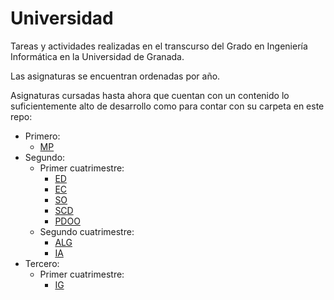 # Universidad

Tareas y actividades realizadas en el transcurso del Grado en Ingeniería Informática en la Universidad de Granada.

Las asignaturas se encuentran ordenadas por año.

Asignaturas cursadas hasta ahora que cuentan con un contenido lo suficientemente alto de desarrollo como para contar con su carpeta en este repo:

- Primero:
  - [MP](./Primero)
- Segundo:
  - Primer cuatrimestre:
    - [ED](./Segundo/ED)
    - [EC](./Segundo/EC)
    - [SO](./Segundo/SO)
    - [SCD](./Segundo/SCD)
    - [PDOO](./Segundo/PDOO)
  - Segundo cuatrimestre:
    -  [ALG](./Segundo/ALG)
    -  [IA](./Segundo/IA)
- Tercero:
  - Primer cuatrimestre:
    -  [IG](./Tercero/IG)
